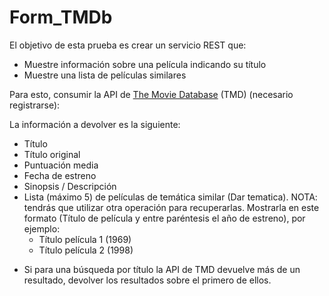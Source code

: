 # Form_TMDb
El objetivo de esta prueba es crear un servicio REST que:

- Muestre información sobre una película indicando su título
- Muestre una lista de películas similares

Para esto, consumir la API de [The Movie Database](https://developers.themoviedb.org/3/getting-started/introduction) (TMD) (necesario registrarse):

La información a devolver es la siguiente:

- Título
- Título original
- Puntuación media
- Fecha de estreno
- Sinopsis / Descripción
- Lista (máximo 5) de películas de temática similar (Dar tematica). NOTA: tendrás que utilizar otra operación para recuperarlas. Mostrarla en este formato (Título de película y entre paréntesis el año de estreno), por ejemplo:
	- Título película 1 (1969)
   	- Título película 2 (1998)

* Si para una búsqueda por título la API de TMD devuelve más de un resultado, devolver los resultados sobre el primero de ellos.
